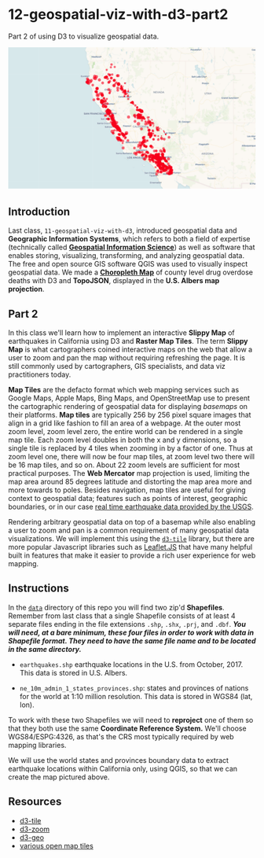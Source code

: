 # 12-geospatial-viz-with-d3-part2
Part 2 of using D3 to visualize geospatial data. 

![Map of earthquakes in California, October 2017](img/cali-earthquakes.png)

## Introduction
Last class, `11-geospatial-viz-with-d3`, introduced geospatial data and **Geographic Information Systems**, which refers to both a field of expertise (technically called [**Geospatial Information Science**](http://gisgeography.com/giscience-geographic-information-science/)) as well as software that enables storing, visualizing, transforming, and analyzing geospatial data. The free and open source GIS software QGIS was used to visually inspect geospatial data. We made a [**Choropleth Map**](http://www.axismaps.com/guide/univariate/choropleth/) of county level drug overdose deaths with D3 and **TopoJSON**, displayed in the **U.S. Albers map projection**. 

## Part 2
In this class we'll learn how to implement an interactive **Slippy Map** of earthquakes in California using D3 and **Raster Map Tiles**. The term **Slippy Map** is what cartographers coined interactive maps on the web that allow a user to zoom and pan the map without requiring refreshing the page. It is still commonly used by cartographers, GIS specialists, and data viz practitioners today.

**Map Tiles** are the defacto format which web mapping services such as Google Maps, Apple Maps, Bing Maps, and OpenStreetMap use to present the cartographic rendering of geospatial data for displaying _basemaps_ on their platforms. **Map tiles** are typically 256 by 256 pixel square images that align in a grid like fashion to fill an area of a webpage. At the outer most zoom level, zoom level zero, the entire world can be rendered in a single map tile. Each zoom level doubles in both the x and y dimensions, so a single tile is replaced by 4 tiles when zooming in by a factor of one. Thus at zoom level one, there will now be four map tiles, at zoom level two there will be 16 map tiles, and so on. About 22 zoom levels are sufficient for most practical purposes. The **Web Mercator** map projection is used, limiting the map area around 85 degrees latitude and distorting the map area more and more towards to poles. Besides navigation, map tiles are useful for giving context to geospatial data; features such as points of interest, geographic boundaries, or in our case [real time earthquake data provided by the USGS](https://earthquake.usgs.gov/fdsnws/event/1/). 

Rendering arbitrary geospatial data on top of a basemap while also enabling a user to zoom and pan is a common requirement of many geospatial data visualizations. We will implement this using the [`d3-tile`](#) library, but there are more popular Javascript libraries such as [Leaflet.JS](#) that have many helpful built in features that make it easier to provide a rich user experience for web mapping. 

## Instructions
In the [`data`](`./data/`) directory of this repo you will find two zip'd **Shapefiles**. Remember from last class that a single Shapefile consists of at least 4 separate files ending in the file extensions `.shp`, `.shx`, `.prj`, and `.dbf`. _**You will need, at a bare minimum, these four files in order to work with data in Shapefile format. They need to have the same file name and to be located in the same directory.**_

- `earthquakes.shp` earthquake locations in the U.S. from October, 2017. This data is stored in U.S. Albers.

- `ne_10m_admin_1_states_provinces.shp`: states and provinces of nations for the world at 1:10 million resolution. This data is stored in WGS84 (lat, lon).

To work with these two Shapefiles we will need to **reproject** one of them so that they both use the same **Coordinate Reference System.** We'll choose WGS84/ESPG:4326, as that's the CRS most typically required by web mapping libraries.

We will use the world states and provinces boundary data to extract earthquake locations within California only, using QGIS, so that we can create the map pictured above. 

## Resources
- [d3-tile](https://github.com/d3/d3-tile)
- [d3-zoom](https://github.com/d3/d3-zoom)
- [d3-geo](https://github.com/d3/d3-geo)
- [various open map tiles](http://leaflet-extras.github.io/leaflet-providers/preview/)